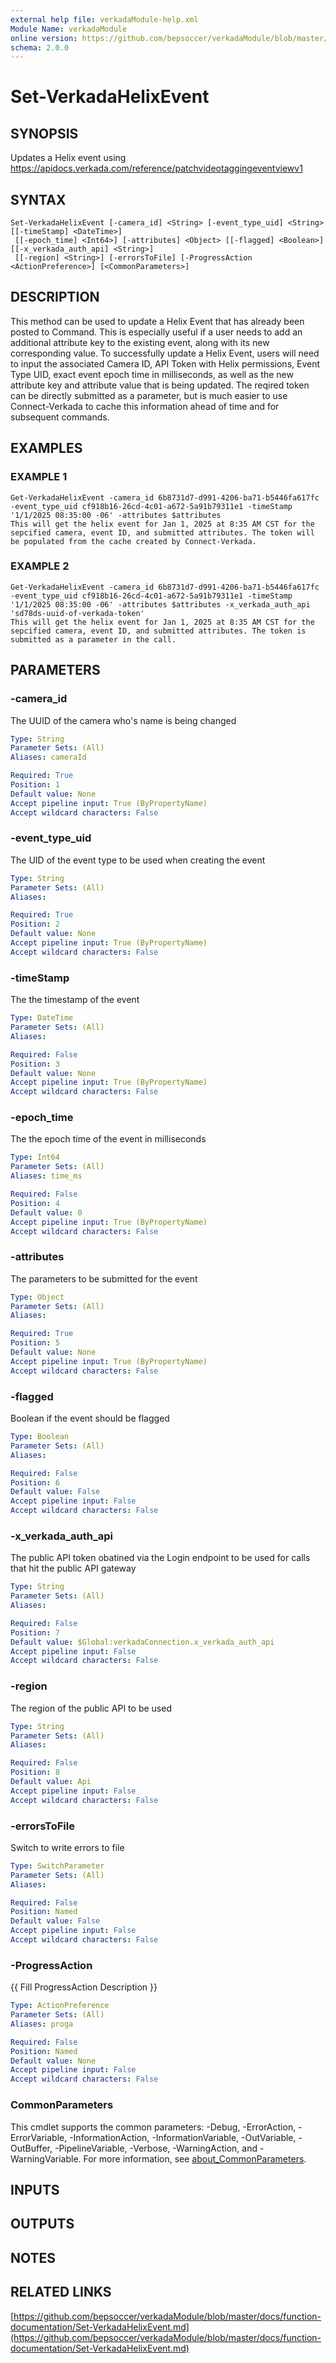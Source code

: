 ```yaml
---
external help file: verkadaModule-help.xml
Module Name: verkadaModule
online version: https://github.com/bepsoccer/verkadaModule/blob/master/docs/function-documentation/Set-VerkadaHelixEvent.md
schema: 2.0.0
---
```


# Set-VerkadaHelixEvent

## SYNOPSIS
Updates a Helix event using https://apidocs.verkada.com/reference/patchvideotaggingeventviewv1

## SYNTAX

```
Set-VerkadaHelixEvent [-camera_id] <String> [-event_type_uid] <String> [[-timeStamp] <DateTime>]
 [[-epoch_time] <Int64>] [-attributes] <Object> [[-flagged] <Boolean>] [[-x_verkada_auth_api] <String>]
 [[-region] <String>] [-errorsToFile] [-ProgressAction <ActionPreference>] [<CommonParameters>]
```

## DESCRIPTION
This method can be used to update a Helix Event that has already been posted to Command.
This is especially useful if a user needs to add an additional attribute key to the existing event, along with its new corresponding value.
To successfully update a Helix Event, users will need to input the associated Camera ID, API Token with Helix permissions, Event Type UID, exact event epoch time in milliseconds, as well as the new attribute key and attribute value that is being updated.
The reqired token can be directly submitted as a parameter, but is much easier to use Connect-Verkada to cache this information ahead of time and for subsequent commands.

## EXAMPLES

### EXAMPLE 1
```
Get-VerkadaHelixEvent -camera_id 6b8731d7-d991-4206-ba71-b5446fa617fc -event_type_uid cf918b16-26cd-4c01-a672-5a91b79311e1 -timeStamp '1/1/2025 08:35:00 -06' -attributes $attributes
This will get the helix event for Jan 1, 2025 at 8:35 AM CST for the sepcified camera, event ID, and submitted attributes. The token will be populated from the cache created by Connect-Verkada.
```

### EXAMPLE 2
```
Get-VerkadaHelixEvent -camera_id 6b8731d7-d991-4206-ba71-b5446fa617fc -event_type_uid cf918b16-26cd-4c01-a672-5a91b79311e1 -timeStamp '1/1/2025 08:35:00 -06' -attributes $attributes -x_verkada_auth_api 'sd78ds-uuid-of-verkada-token'
This will get the helix event for Jan 1, 2025 at 8:35 AM CST for the sepcified camera, event ID, and submitted attributes. The token is submitted as a parameter in the call.
```

## PARAMETERS

### -camera_id
The UUID of the camera who's name is being changed

```yaml
Type: String
Parameter Sets: (All)
Aliases: cameraId

Required: True
Position: 1
Default value: None
Accept pipeline input: True (ByPropertyName)
Accept wildcard characters: False
```

### -event_type_uid
The UID of the event type to be used when creating the event

```yaml
Type: String
Parameter Sets: (All)
Aliases:

Required: True
Position: 2
Default value: None
Accept pipeline input: True (ByPropertyName)
Accept wildcard characters: False
```

### -timeStamp
The the timestamp of the event

```yaml
Type: DateTime
Parameter Sets: (All)
Aliases:

Required: False
Position: 3
Default value: None
Accept pipeline input: True (ByPropertyName)
Accept wildcard characters: False
```

### -epoch_time
The the epoch time of the event in milliseconds

```yaml
Type: Int64
Parameter Sets: (All)
Aliases: time_ms

Required: False
Position: 4
Default value: 0
Accept pipeline input: True (ByPropertyName)
Accept wildcard characters: False
```

### -attributes
The parameters to be submitted for the event

```yaml
Type: Object
Parameter Sets: (All)
Aliases:

Required: True
Position: 5
Default value: None
Accept pipeline input: True (ByPropertyName)
Accept wildcard characters: False
```

### -flagged
Boolean if the event should be flagged

```yaml
Type: Boolean
Parameter Sets: (All)
Aliases:

Required: False
Position: 6
Default value: False
Accept pipeline input: False
Accept wildcard characters: False
```

### -x_verkada_auth_api
The public API token obatined via the Login endpoint to be used for calls that hit the public API gateway

```yaml
Type: String
Parameter Sets: (All)
Aliases:

Required: False
Position: 7
Default value: $Global:verkadaConnection.x_verkada_auth_api
Accept pipeline input: False
Accept wildcard characters: False
```

### -region
The region of the public API to be used

```yaml
Type: String
Parameter Sets: (All)
Aliases:

Required: False
Position: 8
Default value: Api
Accept pipeline input: False
Accept wildcard characters: False
```

### -errorsToFile
Switch to write errors to file

```yaml
Type: SwitchParameter
Parameter Sets: (All)
Aliases:

Required: False
Position: Named
Default value: False
Accept pipeline input: False
Accept wildcard characters: False
```

### -ProgressAction
{{ Fill ProgressAction Description }}

```yaml
Type: ActionPreference
Parameter Sets: (All)
Aliases: proga

Required: False
Position: Named
Default value: None
Accept pipeline input: False
Accept wildcard characters: False
```

### CommonParameters
This cmdlet supports the common parameters: -Debug, -ErrorAction, -ErrorVariable, -InformationAction, -InformationVariable, -OutVariable, -OutBuffer, -PipelineVariable, -Verbose, -WarningAction, and -WarningVariable. For more information, see [about_CommonParameters](http://go.microsoft.com/fwlink/?LinkID=113216).

## INPUTS

## OUTPUTS

## NOTES

## RELATED LINKS

[https://github.com/bepsoccer/verkadaModule/blob/master/docs/function-documentation/Set-VerkadaHelixEvent.md](https://github.com/bepsoccer/verkadaModule/blob/master/docs/function-documentation/Set-VerkadaHelixEvent.md)

